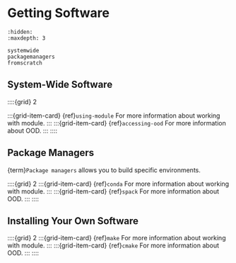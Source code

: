 # Getting Software

```{toctree}
:hidden:
:maxdepth: 3

systemwide
packagemanagers
fromscratch
```

## System-Wide Software
::::{grid} 2

:::{grid-item-card} {ref}`using-module`
For more information about working with module.
:::
:::{grid-item-card} {ref}`accessing-ood`
For more information about OOD.
:::
::::


## Package Managers

{term}`Package managers` allows you to build specific environments.

::::{grid} 2
:::{grid-item-card} {ref}`conda`
For more information about working with module.
:::
:::{grid-item-card} {ref}`spack`
For more information about OOD.
:::
::::

## Installing Your Own Software

::::{grid} 2
:::{grid-item-card} {ref}`make`
For more information about working with module.
:::
:::{grid-item-card} {ref}`cmake`
For more information about OOD.
:::
::::
